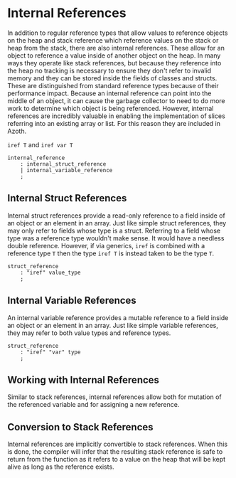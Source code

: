 # Internal References

In addition to regular reference types that allow values to reference objects on the heap and stack
reference which reference values on the stack or heap from the stack, there are also internal
references. These allow for an object to reference a value inside of another object on the heap. In
many ways they operate like stack references, but because they reference into the heap no tracking
is necessary to ensure they don't refer to invalid memory and they can be stored inside the fields
of classes and structs. These are distinguished from standard reference types because of their
performance impact. Because an internal reference can point into the middle of an object, it can
cause the garbage collector to need to do more work to determine which object is being referenced.
However, internal references are incredibly valuable in enabling the implementation of slices
referring into an existing array or list. For this reason they are included in Azoth.

`iref T` and `iref var T`

```grammar
internal_reference
    : internal_struct_reference
    | internal_variable_reference
    ;
```

## Internal Struct References

Internal struct references provide a read-only reference to a field inside of an object or an
element in an array. Just like simple struct references, they may only refer to fields whose type is
a struct. Referring to a field whose type was a reference type wouldn't make sense. It would have a
needless double reference. However, if via generics, `iref` is combined with a reference type `T`
then the type `iref T` is instead taken to be the type `T`.

```grammar
struct_reference
    : "iref" value_type
    ;
```

## Internal Variable References

An internal variable reference provides a mutable reference to a field inside an object or an
element in an array. Just like simple variable references, they may refer to both value types and
reference types.

```grammar
struct_reference
    : "iref" "var" type
    ;
```

## Working with Internal References

Similar to stack references, internal references allow both for mutation of the referenced variable
and for assigning a new reference.

## Conversion to Stack References

Internal references are implicitly convertible to stack references. When this is done, the compiler
will infer that the resulting stack reference is safe to return from the function as it refers to a
value on the heap that will be kept alive as long as the reference exists.

